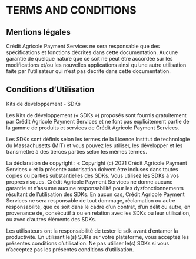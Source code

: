 TERMS AND CONDITIONS
=================================================


Mentions légales
-------------------------------------------------

Crédit Agricole Payment Services ne sera responsable que des spécifications et fonctions décrites dans cette documentation. Aucune garantie de quelque nature que ce soit ne peut être accordée sur les modifications et/ou les nouvelles applications ainsi qu’une autre utilisation faite par l’utilisateur qui n’est pas décrite dans cette documentation.

Conditions d’Utilisation
-------------------------------------------------

Kits de développement - SDKs

Les Kits de développement (« SDKs ») proposés sont fournis gratuitement par Crédit Agricole Payment Services et ne font pas explicitement partie de la gamme de produits et services de Crédit Agricole Payment Services.

Les SDKs sont définis selon les termes de la Licence Institut de technologie du Massachusetts (MIT) et vous pouvez les utiliser, les développer et les transmettre à des tierces parties selon les mêmes termes.

La déclaration de copyright : « Copyright (c) 2021 Crédit Agricole Payment Services » et la présente autorisation doivent être incluses dans toutes copies ou parties substantielles des SDKs.
Vous utilisez les SDKs à vos propres risques. Crédit Agricole Payment Services ne donne aucune garantie et n’assume aucune responsabilité pour les dysfonctionnements résultant de l’utilisation des SDKs.
En aucun cas, Crédit Agricole Payment Services ne sera responsable de tout dommage, réclamation ou autre responsabilité, que ce soit dans le cadre d’un contrat, d’un délit ou autre, en provenance de, consécutif à ou en relation avec les SDKs ou leur utilisation, ou avec d’autres éléments des SDKs.

Les utilisateurs ont la responsabilité de tester le sdk avant d’entamer la productivité. En utilisant le(s) SDKs sur votre plateforme, vous acceptez les présentes conditions d’utilisation. Ne pas utiliser le(s) SDKs si vous n’acceptez pas les présentes conditions d’utilisation. 

